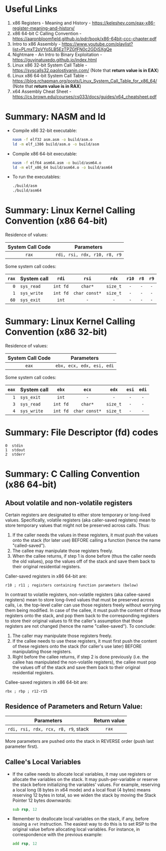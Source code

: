 # Useful Links

1. x86 Registers - Meaning and History - <https://keleshev.com/eax-x86-register-meaning-and-history/>
2. x86 64-bit C Calling Convention - <https://aaronbloomfield.github.io/pdr/book/x86-64bit-ccc-chapter.pdf>
3. Intro to x86 Assembly - <https://www.youtube.com/playlist?list=PLmxT2pVYo5LB5EzTPZGfFN0c2GDiSXgQe>
4. Nightmare - An Intro to Binary Exploitation - <https://guyinatuxedo.github.io/index.html>
5. Linux x86 32-bit System Call Table - <https://syscalls32.paolostivanin.com/> (Note that **return value is in EAX**)
6. Linux x86 64-bit System Call Table - <https://blog.rchapman.org/posts/Linux_System_Call_Table_for_x86_64/> (Note that **return value is in RAX**)
7. x64 Assembly Cheat Sheet - <https://cs.brown.edu/courses/cs033/docs/guides/x64_cheatsheet.pdf>


# Summary: NASM and ld
 - Compile x86 32-bit executable:
	```sh
	nasm -f elf32 asm.asm -o build/asm.o
	ld -m elf_i386 build/asm.o -o build/asm
	```

 - Compile x86 64-bit executable:
	```sh
	nasm -f elf64 asm64.asm -o build/asm64.o
	ld -m elf_x86_64 build/asm64.o -o build/asm64
	```

 - To run the executables:
	```sh
	./build/asm
	./build/asm64
	```


# Summary: Linux Kernel Calling Convention (x86 64-bit)

Residence of values:

|   System Call Code  |                         Parameters                          |
| :-----------------: | :---------------------------------------------------------: |
|        `rax`        |              `rdi, rsi, rdx, r10, r8, r9`                   |

Some system call codes:

| `rax` | System call |   `rdi`   |     `rsi`     |   `rdx`  | `r10` |  `r8` | `r9` |
| ----: | :---------- | :-------: | :-----------: | :------: | :---: | :---: | :--: |
|   `0` | `sys_read`  |  `int fd` |    `char*`    | `size_t` |  `-`  |  `-`  |  `-` |
|   `1` | `sys_write` |  `int fd` | `char const*` | `size_t` |  `-`  |  `-`  |  `-` |
|  `60` | `sys_exit`  |   `int`   |      `-`      |    `-`   |  `-`  |  `-`  |  `-` |


# Summary: Linux Kernel Calling Convention (x86 32-bit)

Residence of values:

|   System Call Code  |                         Parameters                   |
| :-----------------: | :--------------------------------------------------: |
|        `eax`        |               `ebx, ecx, edx, esi, edi`              |

Some system call codes:

| `eax` | System call |   `ebx`   |     `ecx`     |   `edx`  | `esi` | `edi` |
| ----: | :---------- | :-------: | :-----------: | :------: | :---: | :---: |
|   `1` | `sys_exit`  |   `int`   |      `-`      |    `-`   |  `-`  |  `-`  |
|   `3` | `sys_read`  |  `int fd` |    `char*`    | `size_t` |  `-`  |  `-`  |
|   `4` | `sys_write` |  `int fd` | `char const*` | `size_t` |  `-`  |  `-`  |


# Summary: File Descriptor (fd) codes

	0  stdin
	1  stdout
	2  stderr

# Summary: C Calling Convention (x86 64-bit)
## About volatile and non-volatile registers

Certain registers are designated to either store temporary or long-lived
values. Specifically, volatile registers (aka caller-saved registers) mean
to store temporary values that might not be preserved across calls. Thus:

1. If the caller needs the values in these registers, it must push the
values onto the stack (for later use) BEFORE calling a function (hence
the name "called-saved").
2. The callee may manipulate those registers freely.
3. When the callee returns, if step 1 is done before (thus the caller needs
the old values), pop the values off of the stack and save them back to their
original residential registers. 

Caller-saved registers in x86 64-bit are:

	r10 ; r11 ; registers containing function parameters (below)

In contrast to volatile registers, non-volatile registers (aka callee-saved
registers) mean to store long-lived values that must be preserved across
calls, i.e. the top-level caller can use those registers freely without
worrying them being modified. In case of the callee, it must push the content
of those registers onto the stack, and pop them back to the corresponding
registers to store their original values to fit the caller's assumption that
those registers are not changed (hence the name "callee-saved"). To conclude:

1. The caller may manipulate those registers freely.
2. If the callee needs to use these registers, it must first push the content
of these registers onto the stack (for caller's use later) BEFORE manipulating
those registers.
3. Right before the callee returns, if step 2 is done previously (i.e. the
callee has manipulated the non-volatile registers), the callee  must pop the
values off of the stack and save them back to their original residential
registers.

Callee-saved registers in x86 64-bit are:

	rbx ; rbp ; r12-r15


## Residence of Parameters and Return Value:

|               Parameters                 |    Return value    |
| :--------------------------------------: | :----------------: |
|   `rdi, rsi, rdx, rcx, r8, r9`, stack    |       `rax`        |

More parameters are pushed onto the stack in REVERSE order (push last parameter first).


## Callee's Local Variables
 - If the callee needs to allocate local variables, it may use registers or
allocate the variables on the stack. It may push-per-variable or reserve the
stack before initializing the variables' values. For example, reserving a
local long (8 bytes in x64 mode) and a local float (4 bytes) means reserving
12 bytes in total, so we widen the stack by moving the Stack Pointer 12 bytes
downwards:

	```asm
	sub rsp, 12
	```

 - Remember to deallocate local variables on the stack, if any, before issuing
a `ret` instruction. The easiest way to do this is to set RSP to the original
value before allocating local variables. For instance, in correspondence with the previous example:
	```asm
	add rsp, 12
	```

